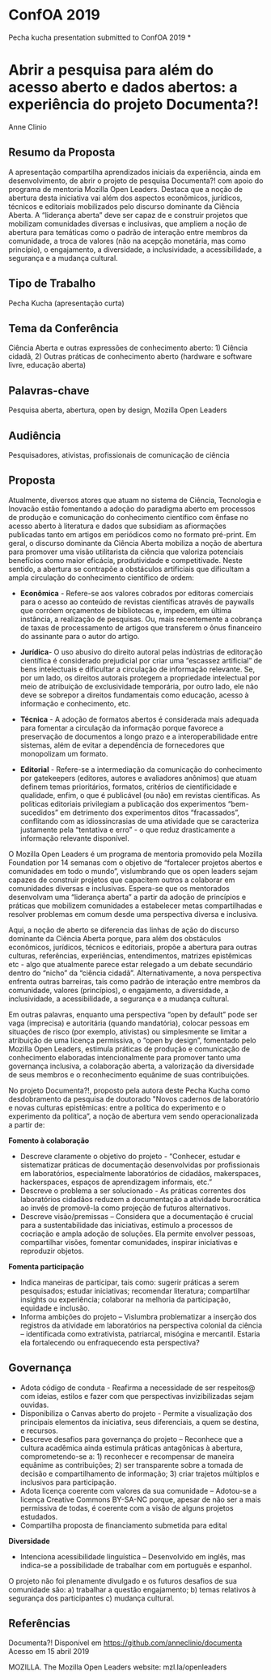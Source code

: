 # ConfOA 2019 # 
Pecha kucha presentation submitted to ConfOA 2019 *

# Abrir a pesquisa para além do acesso aberto e dados abertos: a experiência do projeto Documenta?! #
Anne Clinio

## Resumo da Proposta ##
A apresentação compartilha aprendizados iniciais da experiência, ainda em desenvolvimento, de abrir o projeto de pesquisa Documenta?! com apoio do programa de mentoria Mozilla Open Leaders. Destaca que a noção de abertura desta iniciativa vai além dos aspectos econômicos, jurídicos, técnicos e editoriais mobilizados pelo discurso dominante da Ciência Aberta. A “liderança aberta” deve ser capaz de e construir projetos que mobilizam comunidades diversas e inclusivas, que ampliem a noção de abertura para temáticas como o padrão de interação entre membros da comunidade, a troca de valores (não na acepção monetária, mas como princípio), o engajamento, a diversidade, a inclusividade, a acessibilidade, a segurança e a mudança cultural.

## Tipo de Trabalho ##
Pecha Kucha (apresentação curta)

## Tema da Conferência ##
Ciência Aberta e outras expressões de conhecimento aberto: 1) Ciência cidadã, 2) Outras práticas de conhecimento aberto (hardware e software livre, educação aberta)

## Palavras-chave ##
Pesquisa aberta, abertura, open by design, Mozilla Open Leaders

## Audiência ##
Pesquisadores, ativistas, profissionais de comunicação de ciência

## Proposta ##
Atualmente, diversos atores que atuam no sistema de Ciência, Tecnologia e Inovacão estão fomentando a adoção do paradigma aberto em processos de produção e comunicação do conhecimento científico com ênfase no acesso aberto à literatura  e dados que subsidiam as afiormações publicadas tanto em artigos em periódicos como no formato pré-print. Em geral, o discurso dominante da Ciência Aberta mobiliza a noção de abertura para promover uma visão utilitarista da ciência que valoriza potenciais benefícios como maior eficácia, produtividade e competitivade. Neste sentido, a abertura se contrapõe a obstáculos artificiais que dificultam a ampla circulação do conhecimento científico de ordem: 

- **Econômica** - Refere-se aos valores cobrados por editoras comerciais para o acesso ao conteúdo de revistas científicas através de paywalls que corróem orçamentos de bibliotecas e, impedem, em última instância, a realização de pesquisas. Ou, mais recentemente a cobrança de taxas de processamento de artigos que transferem o ônus financeiro do assinante para o autor do artigo.

- **Jurídica**- O uso abusivo do direito autoral pelas indústrias de editoração científica é considerado prejudicial por criar uma “escassez artificial” de bens intelectuais e dificultar a circulação de informação relevante. Se, por um lado, os direitos autorais protegem a propriedade intelectual por meio de atribuição de exclusividade temporária, por outro lado, ele não deve se sobrepor a direitos fundamentais como educação, acesso à informação e conhecimento, etc. 

- **Técnica** - A adoção de formatos abertos é considerada mais adequada para fomentar a circulação da informação porque favorece a preservação de documentos a longo prazo e a interoperabilidade entre sistemas, além de evitar a dependência de fornecedores que monopolizam um formato. 

- **Editorial** - Refere-se a intermediação da comunicação do conhecimento por gatekeepers (editores, autores e avaliadores anônimos) que atuam definem temas prioritários, formatos, critérios de cientificidade e qualidade, enfim, o que é publicável (ou não) em revistas científicas. As políticas editoriais privilegiam a publicação dos experimentos “bem-sucedidos” em detrimento dos experimentos ditos “fracassados”, conflitando com as idiossincrasias de uma atividade que se caracteriza justamente pela “tentativa e erro” - o que reduz drasticamente a informação relevante disponível.

O Mozilla Open Leaders é um programa de mentoria promovido pela Mozilla Foundation por 14 semanas com o objetivo de “fortalecer projetos abertos e comunidades em todo o mundo”, vislumbrando que os open leaders sejam capazes de construir projetos que capacitem outros a colaborar em comunidades diversas e inclusivas. Espera-se que os mentorados desenvolvam uma “liderança aberta” a partir da adoção de princípios e práticas que mobilizem comunidades a estabelecer metas compartilhadas e resolver problemas em comum desde uma perspectiva diversa e inclusiva. 

Aqui, a noção de aberto se diferencia das linhas de ação do discurso dominante da Ciência Aberta porque, para além dos obstáculos econômicos, jurídicos, técnicos e editoriais, propõe a abertura para outras culturas, referências, experiências, entendimentos, matrizes epistêmicas etc - algo que atualmente parece estar relegado a um debate secundário dentro do “nicho” da “ciência cidadã”. Alternativamente, a nova perspectiva enfrenta outras barreiras, tais como padrão de interação entre membros da comunidade, valores (princípios), o engajamento, a diversidade, a inclusividade, a acessibilidade, a segurança e a mudança cultural.

Em outras palavras, enquanto uma perspectiva “open by default” pode ser vaga (imprecisa) e autoritária (quando mandatória), colocar pessoas em situações de risco (por exemplo, ativistas) ou simplesmente se limitar a atribuição de uma licença permissiva, o “open by design”, fomentado pelo Mozilla Open Leaders, estimula  práticas de produção e comunicação de conhecimento elaboradas intencionalmente para promover tanto uma governança inclusiva, a colaboração aberta, a valorização da diversidade de seus membros e o reconhecimento equânime de suas contribuições. 

No projeto Documenta?!, proposto pela autora deste Pecha Kucha como desdobramento da pesquisa de doutorado "Novos cadernos de laboratório e novas culturas epistêmicas: entre a política do experimento e o experimento da política”, a noção de abertura vem sendo operacionalizada a partir de:

**Fomento à colaboração**
- Descreve claramente o objetivo do projeto - “Conhecer, estudar e sistematizar práticas de documentação desenvolvidas por profissionais em laboratórios, especialmente laboratórios de cidadãos, makerspaces, hackerspaces, espaços de aprendizagem informais, etc.”
- Descreve o problema a ser solucionado -  As práticas correntes dos laboratórios cidadãos reduzem a documentação a atividade burocrática ao invés de promovê-la como projeção de futuros alternativos. 
- Descreve visão/premissas – Considera que a documentação é crucial para a sustentabilidade das iniciativas, estímulo a processos de cocriação e ampla adoção de soluções. Ela permite envolver pessoas, compartilhar visões, fomentar comunidades, inspirar iniciativas e reproduzir objetos.
    
**Fomenta participação**
- Indica maneiras de participar, tais como: sugerir práticas a serem pesquisados; estudar iniciativas; recomendar literatura; compartilhar insights ou experiência; colaborar na melhoria da participação, equidade e inclusão. 
- Informa ambições do projeto – Vislumbra problematizar a inserção dos registros da atividade em laboratórios na perspectiva colonial da ciência – identificada como extrativista, patriarcal, misógina e mercantil. Estaria ela fortalecendo ou enfraquecendo esta perspectiva? 
    
## Governança ##
- Adota código de conduta - Reafirma a necessidade de ser respeitos@ com ideias, estilos e fazer com que perspectivas invizibilizadas sejam ouvidas. 
- Disponibiliza o Canvas aberto do projeto - Permite a visualização dos principais elementos da iniciativa, seus diferenciais, a quem se destina, e recursos.
- Descreve desafios para governança do projeto – Reconhece que a cultura acadêmica ainda estimula práticas antagônicas à abertura, comprometendo-se a: 1) reconhecer e recompensar de maneira equânime as contribuições; 2) ser transparente sobre a tomada de decisão e compartilhamento de informação; 3) criar trajetos múltiplos e inclusivos para participação. 
- Adota licença coerente com valores da sua comunidade – Adotou-se a licença Creative Commons BY-SA-NC porque, apesar de não ser a mais permissiva de todas, é coerente com a visão de alguns projetos estudados. 
- Compartilha proposta de financiamento submetida para edital

**Diversidade**
- Intenciona acessibilidade linguística – Desenvolvido em inglês, mas indica-se a possibilidade de trabalhar com em português e espanhol. 

O projeto não foi plenamente divulgado e os futuros desafios de sua comunidade são: a) trabalhar a questão engajamento; b) temas relativos à segurança dos participantes  c) mudança cultural. 

## Referências ##

Documenta?! Disponível em <https://github.com/anneclinio/documenta> Acesso em 15 abril 2019

MOZILLA. The Mozilla Open Leaders website: mzl.la/openleaders
 
